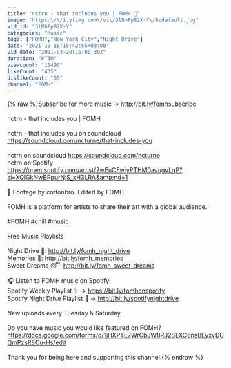 ```yaml
---
title: "nctrn - that includes you | FOMH 🥀"
image: "https:\/\/i.ytimg.com\/vi\/3lNhFp82X-Y\/hqdefault.jpg"
vid_id: "3lNhFp82X-Y"
categories: "Music"
tags: ["FOMH","New York City","Night Drive"]
date: "2021-10-18T15:42:55+03:00"
vid_date: "2021-03-20T16:00:30Z"
duration: "PT3M"
viewcount: "11493"
likeCount: "435"
dislikeCount: "55"
channel: "FOMH"
---
```

{% raw %}Subscribe for more music → <a rel="nofollow" target="blank" href="http://bit.ly/fomhsubscribe">http://bit.ly/fomhsubscribe</a><br /><br />nctrn - that includes you | FOMH<br /><br />nctrn - that includes you on soundcloud <a rel="nofollow" target="blank" href="https://soundcloud.com/ncturne/that-includes-you">https://soundcloud.com/ncturne/that-includes-you</a><br /><br />nctrn on soundcloud <a rel="nofollow" target="blank" href="https://soundcloud.com/ncturne">https://soundcloud.com/ncturne</a><br />nctrn on Spotify <a rel="nofollow" target="blank" href="https://open.spotify.com/artist/2wEuCFwiyPTHM0avugvLgP?si=XQlGkNwBRpurNjS_xH3LRA&amp;nd=1">https://open.spotify.com/artist/2wEuCFwiyPTHM0avugvLgP?si=XQlGkNwBRpurNjS_xH3LRA&amp;nd=1</a><br /><br />🎥 Footage by cottonbro. Edited by FOMH.<br /><br />FOMH is a platform for artists to share their art with a global audience.<br /><br />#FOMH #chill #music<br /><br />Free Music Playlists<br /><br />Night Drive 🌙: <a rel="nofollow" target="blank" href="http://bit.ly/fomh_night_drive">http://bit.ly/fomh_night_drive</a><br />Memories 🍃: <a rel="nofollow" target="blank" href="http://bit.ly/fomh_memories">http://bit.ly/fomh_memories</a><br />Sweet Dreams 😴: <a rel="nofollow" target="blank" href="http://bit.ly/fomh_sweet_dreams">http://bit.ly/fomh_sweet_dreams</a><br /><br />🎧 Listen to FOMH music on Spotify:<br />Spotify Weekly Playlist ✨ → <a rel="nofollow" target="blank" href="https://bit.ly/fomhonspotify">https://bit.ly/fomhonspotify</a><br />Spotify Night Drive Playlist 🌙 → <a rel="nofollow" target="blank" href="http://bit.ly/spotifynightdrive">http://bit.ly/spotifynightdrive</a><br /><br />New uploads every Tuesday &amp; Saturday<br /><br />Do you have music you would like featured on FOMH?<br /><a rel="nofollow" target="blank" href="https://docs.google.com/forms/d/1jHXPTE7WrCbJW8RJ2SLXC6nsBEyxvDUQmPzsR8Cu-Hs/edit">https://docs.google.com/forms/d/1jHXPTE7WrCbJW8RJ2SLXC6nsBEyxvDUQmPzsR8Cu-Hs/edit</a><br /><br />Thank you for being here and supporting this channel.{% endraw %}
